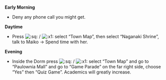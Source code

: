 **Early Morning**

- Deny any phone call you might get.

**Daytime**

- Press ![:sq:](/assets/square.png) / ![:x1:](/assets/x1.png) select “Town Map”, then select “Naganaki Shrine”, talk to Maiko -> Spend time with her.

**Evening**

- Inside the Dorm press ![:sq:](/assets/square.png) / ![:x1:](/assets/x1.png) select “Town Map” and go to “Paulownia Mall” and go to “Game Parade” on the far right side, choose “Yes” then “Quiz Game”. Academics will greatly increase.

